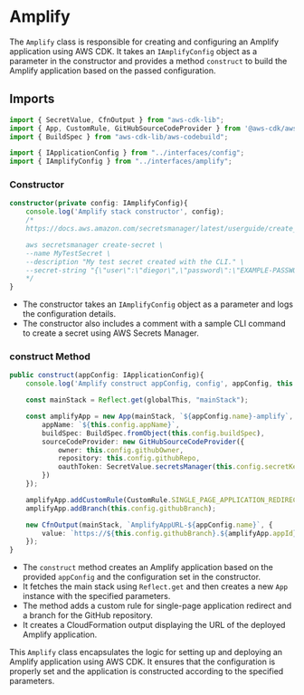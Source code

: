 # Amplify

The `Amplify` class is responsible for creating and configuring an Amplify application using AWS CDK. It takes an `IAmplifyConfig` object as a parameter in the constructor and provides a method `construct` to build the Amplify application based on the passed configuration.

## Imports
```ts
import { SecretValue, CfnOutput } from "aws-cdk-lib";
import { App, CustomRule, GitHubSourceCodeProvider } from '@aws-cdk/aws-amplify-alpha'
import { BuildSpec } from "aws-cdk-lib/aws-codebuild";

import { IApplicationConfig } from "../interfaces/config";
import { IAmplifyConfig } from "../interfaces/amplify";
```

### Constructor
```ts
constructor(private config: IAmplifyConfig){
    console.log('Amplify stack constructor', config);
    /*
    https://docs.aws.amazon.com/secretsmanager/latest/userguide/create_secret.html

    aws secretsmanager create-secret \
    --name MyTestSecret \
    --description "My test secret created with the CLI." \
    --secret-string "{\"user\":\"diegor\",\"password\":\"EXAMPLE-PASSWORD\"}"           
    */
}
```

- The constructor takes an `IAmplifyConfig` object as a parameter and logs the configuration details.
- The constructor also includes a comment with a sample CLI command to create a secret using AWS Secrets Manager.

### construct Method
```ts
public construct(appConfig: IApplicationConfig){
    console.log('Amplify construct appConfig, config', appConfig, this.config);

    const mainStack = Reflect.get(globalThis, "mainStack");

    const amplifyApp = new App(mainStack, `${appConfig.name}-amplify`, {
        appName: `${this.config.appName}`,
        buildSpec: BuildSpec.fromObject(this.config.buildSpec),
        sourceCodeProvider: new GitHubSourceCodeProvider({
            owner: this.config.githubOwner,
            repository: this.config.githubRepo,
            oauthToken: SecretValue.secretsManager(this.config.secretKeyName),
        })
    });

    amplifyApp.addCustomRule(CustomRule.SINGLE_PAGE_APPLICATION_REDIRECT);
    amplifyApp.addBranch(this.config.githubBranch);

    new CfnOutput(mainStack, `AmplifyAppURL-${appConfig.name}`, {
        value: `https://${this.config.githubBranch}.${amplifyApp.appId}.amplifyapp.com`
    });
}
```

- The `construct` method creates an Amplify application based on the provided `appConfig` and the configuration set in the constructor.
- It fetches the main stack using `Reflect.get` and then creates a new `App` instance with the specified parameters.
- The method adds a custom rule for single-page application redirect and a branch for the GitHub repository.
- It creates a CloudFormation output displaying the URL of the deployed Amplify application.

This `Amplify` class encapsulates the logic for setting up and deploying an Amplify application using AWS CDK. It ensures that the configuration is properly set and the application is constructed according to the specified parameters.